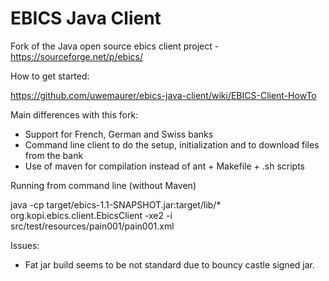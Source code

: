 EBICS Java Client
=====

Fork of the Java open source ebics client project - https://sourceforge.net/p/ebics/

How to get started:

https://github.com/uwemaurer/ebics-java-client/wiki/EBICS-Client-HowTo

Main differences with this fork:

- Support for French, German and Swiss banks
- Command line client to do the setup, initialization and to download files from the bank
- Use of maven for compilation instead of ant + Makefile + .sh scripts

Running from command line (without Maven) 

java -cp target/ebics-1.1-SNAPSHOT.jar:target/lib/* org.kopi.ebics.client.EbicsClient -xe2 -i src/test/resources/pain001/pain001.xml

Issues: 
* Fat jar build seems to be not standard due to bouncy castle signed jar.